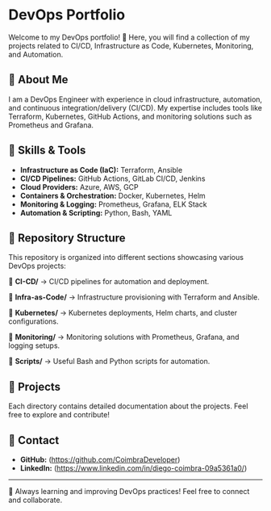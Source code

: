 # DevOps Portfolio

Welcome to my DevOps portfolio! 🚀 Here, you will find a collection of my projects related to CI/CD, Infrastructure as Code, Kubernetes, Monitoring, and Automation.

## 🔹 About Me
I am a DevOps Engineer with experience in cloud infrastructure, automation, and continuous integration/delivery (CI/CD). My expertise includes tools like Terraform, Kubernetes, GitHub Actions, and monitoring solutions such as Prometheus and Grafana.

## 🔹 Skills & Tools
- **Infrastructure as Code (IaC):** Terraform, Ansible
- **CI/CD Pipelines:** GitHub Actions, GitLab CI/CD, Jenkins
- **Cloud Providers:** Azure, AWS, GCP
- **Containers & Orchestration:** Docker, Kubernetes, Helm
- **Monitoring & Logging:** Prometheus, Grafana, ELK Stack
- **Automation & Scripting:** Python, Bash, YAML

## 🔹 Repository Structure
This repository is organized into different sections showcasing various DevOps projects:

📂 **CI-CD/** → CI/CD pipelines for automation and deployment.

📂 **Infra-as-Code/** → Infrastructure provisioning with Terraform and Ansible.

📂 **Kubernetes/** → Kubernetes deployments, Helm charts, and cluster configurations.

📂 **Monitoring/** → Monitoring solutions with Prometheus, Grafana, and logging setups.

📂 **Scripts/** → Useful Bash and Python scripts for automation.

## 🔹 Projects
Each directory contains detailed documentation about the projects. Feel free to explore and contribute!

## 🔹 Contact
- **GitHub:** (https://github.com/CoimbraDeveloper)
- **LinkedIn:** (https://www.linkedin.com/in/diego-coimbra-09a5361a0/)

---
🚀 Always learning and improving DevOps practices! Feel free to connect and collaborate.
